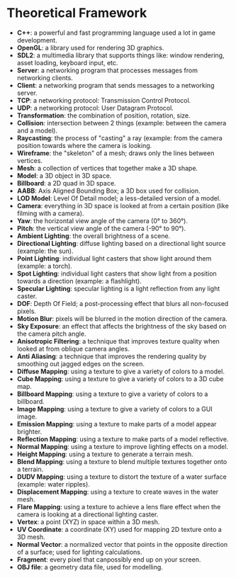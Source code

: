 # Theoretical Framework

- **C++**: a powerful and fast programming language used a lot in game development.
- **OpenGL**: a library used for rendering 3D graphics.
- **SDL2**: a multimedia library that supports things like: window rendering, asset loading, keyboard input, etc.
- **Server**: a networking program that processes messages from networking clients.
- **Client**: a networking program that sends messages to a networking server.
- **TCP**: a networking protocol: Transmission Control Protocol.
- **UDP**: a networking protocol: User Datagram Protocol.
- **Transformation**: the combination of position, rotation, size.
- **Collision**: intersection between 2 things (example: between the camera and a model).
- **Raycasting**: the process of "casting" a ray (example: from the camera position towards where the camera is looking.
- **Wireframe**: the "skeleton" of a mesh; draws only the lines between vertices.
- **Mesh**: a collection of vertices that together make a 3D shape.
- **Model**: a 3D object in 3D space.
- **Billboard**: a 2D quad in 3D space.
- **AABB**: Axis Aligned Bounding Box; a 3D box used for collision.
- **LOD Model**: Level Of Detail model; a less-detailed version of a model.
- **Camera**: everything in 3D space is looked at from a certain position (like filming with a camera).
- **Yaw**: the horizontal view angle of the camera (0&deg; to 360&deg;).
- **Pitch**: the vertical view angle of the camera (-90&deg; to 90&deg;).
- **Ambient Lighting**: the overall brightness of a scene.
- **Directional Lighting**: diffuse lighting based on a directional light source (example: the sun).
- **Point Lighting**: individual light casters that show light around them (example: a torch).
- **Spot Lighting**: individual light casters that show light from a position towards a direction (example: a flashlight).
- **Specular Lighting**: specular lighting is a light reflection from any light caster.
- **DOF**: Depth Of Field; a post-processing effect that blurs all non-focused pixels.
- **Motion Blur**: pixels will be blurred in the motion direction of the camera.
- **Sky Exposure**: an effect that affects the brightness of the sky based on the camera pitch angle.
- **Anisotropic Filtering**: a technique that improves texture quality when looked at from oblique camera angles.
- **Anti Aliasing**: a technique that improves the rendering quality by smoothing out jagged edges on the screen.
- **Diffuse Mapping**: using a texture to give a variety of colors to a model.
- **Cube Mapping**: using a texture to give a variety of colors to a 3D cube map.
- **Billboard Mapping**: using a texture to give a variety of colors to a billboard.
- **Image Mapping**: using a texture to give a variety of colors to a GUI image.
- **Emission Mapping**: using a texture to make parts of a model appear brighter.
- **Reflection Mapping**: using a texture to make parts of a model reflective.
- **Normal Mapping**: using a texture to improve lighting effects on a model.
- **Height Mapping**: using a texture to generate a terrain mesh.
- **Blend Mapping**: using a texture to blend multiple textures together onto a terrain.
- **DUDV Mapping**: using a texture to distort the texture of a water surface (example: water ripples).
- **Displacement Mapping**: using a texture to create waves in the water mesh.
- **Flare Mapping**: using a texture to achieve a lens flare effect when the camera is looking at a directional lighting caster.
- **Vertex**: a point (XYZ) in space within a 3D mesh.
- **UV Coordinate**: a coordinate (XY) used for mapping 2D texture onto a 3D mesh.
- **Normal Vector**: a normalized vector that points in the opposite direction of a surface; used for lighting calculations.
- **Fragment**: every pixel that canpossibly end up on your screen.
- **OBJ file**: a geometry data file, used for modelling.
